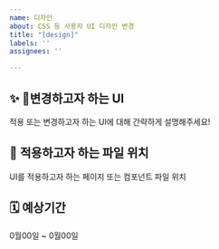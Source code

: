 ```yaml
---
name: 디자인
about: CSS 등 사용자 UI 디자인 변경
title: "[design]"
labels: ''
assignees: ''

---
```


## ✨ 변경하고자 하는 UI
적용 또는 변경하고자 하는 UI에 대해 간략하게 설명해주세요!

## 🚩 적용하고자 하는 파일 위치
UI를 적용하고자 하는 페이지 또는 컴포넌트 파일 위치

## 🗓️ 예상기간
0월00일 ~ 0월00일
